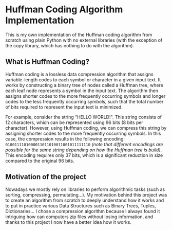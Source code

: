 # Huffman Coding Algorithm Implementation

This is my own implementation of the Huffman coding algorithm from scratch using plain Python with no external libraries (with the exception of the copy library, which has nothing to do with the algorithm).

## What is Huffman Coding?

Huffman coding is a lossless data compression algorithm that assigns variable-length codes to each symbol or character in a given input text. It works by constructing a binary tree of nodes called a Huffman tree, where each leaf node represents a symbol in the input text. The algorithm then assigns shorter codes to the more frequently occurring symbols and longer codes to the less frequently occurring symbols, such that the total number of bits required to represent the input text is minimized.

For example, consider the string "HELLO WORLD!". This string consists of 12 characters, which can be represented using 96 bits (8 bits per character). However, using Huffman coding, we can compress this string by assigning shorter codes to the more frequently occurring symbols. In this case, the compression results in the following encoding: `0100111101000011011010011001011111110` *(note that different encodings are possible for the same string depending on how the Huffman tree is build)*. This encoding requires only 37 bits, which is a significant reduction in size compared to the original 96 bits.

## Motivation of the project

Nowadays we mostly rely on libraries to perform algorithmic tasks (such as sorting, compressing, permutating...). My motivation behind this project was to create an algorithm from scratch to deeply understand how it works and to put in practice various Data Structures such as Binary Trees, Tuples, Dictionaries... I chose a compression algorithm because I always found it intriguing how can computers zip files without losing information, and thanks to this project I now have a better idea how it works.
